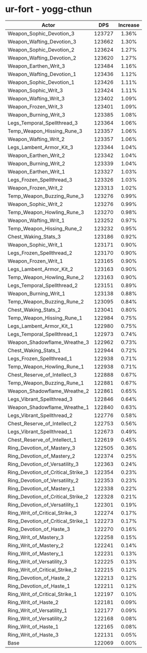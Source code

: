 # ur-fort - yogg-cthun
| Actor | DPS | Increase |
|---|:---:|:---:|
|Weapon_Sophic_Devotion_3|123727|1.36%|
|Weapon_Wafting_Devotion_3|123662|1.30%|
|Weapon_Sophic_Devotion_2|123624|1.27%|
|Weapon_Wafting_Devotion_2|123620|1.27%|
|Weapon_Earthen_Writ_3|123484|1.16%|
|Weapon_Wafting_Devotion_1|123436|1.12%|
|Weapon_Sophic_Devotion_1|123426|1.11%|
|Weapon_Sophic_Writ_3|123424|1.11%|
|Weapon_Wafting_Writ_3|123402|1.09%|
|Weapon_Frozen_Writ_3|123401|1.09%|
|Weapon_Burning_Writ_3|123385|1.08%|
|Legs_Temporal_Spellthread_3|123364|1.06%|
|Temp_Weapon_Hissing_Rune_3|123357|1.06%|
|Weapon_Wafting_Writ_2|123357|1.06%|
|Legs_Lambent_Armor_Kit_3|123344|1.04%|
|Weapon_Earthen_Writ_2|123342|1.04%|
|Weapon_Burning_Writ_2|123339|1.04%|
|Weapon_Earthen_Writ_1|123327|1.03%|
|Legs_Frozen_Spellthread_3|123326|1.03%|
|Weapon_Frozen_Writ_2|123313|1.02%|
|Temp_Weapon_Buzzing_Rune_3|123276|0.99%|
|Weapon_Sophic_Writ_2|123276|0.99%|
|Temp_Weapon_Howling_Rune_3|123270|0.98%|
|Weapon_Wafting_Writ_1|123252|0.97%|
|Temp_Weapon_Hissing_Rune_2|123232|0.95%|
|Chest_Waking_Stats_3|123186|0.92%|
|Weapon_Sophic_Writ_1|123171|0.90%|
|Legs_Frozen_Spellthread_2|123170|0.90%|
|Weapon_Frozen_Writ_1|123165|0.90%|
|Legs_Lambent_Armor_Kit_2|123163|0.90%|
|Temp_Weapon_Howling_Rune_2|123163|0.90%|
|Legs_Temporal_Spellthread_2|123151|0.89%|
|Weapon_Burning_Writ_1|123138|0.88%|
|Temp_Weapon_Buzzing_Rune_2|123095|0.84%|
|Chest_Waking_Stats_2|123041|0.80%|
|Temp_Weapon_Hissing_Rune_1|122984|0.75%|
|Legs_Lambent_Armor_Kit_1|122980|0.75%|
|Legs_Temporal_Spellthread_1|122973|0.74%|
|Weapon_Shadowflame_Wreathe_3|122962|0.73%|
|Chest_Waking_Stats_1|122944|0.72%|
|Legs_Frozen_Spellthread_1|122938|0.71%|
|Temp_Weapon_Howling_Rune_1|122938|0.71%|
|Chest_Reserve_of_Intellect_3|122888|0.67%|
|Temp_Weapon_Buzzing_Rune_1|122881|0.67%|
|Weapon_Shadowflame_Wreathe_2|122861|0.65%|
|Legs_Vibrant_Spellthread_3|122846|0.64%|
|Weapon_Shadowflame_Wreathe_1|122840|0.63%|
|Legs_Vibrant_Spellthread_2|122776|0.58%|
|Chest_Reserve_of_Intellect_2|122753|0.56%|
|Legs_Vibrant_Spellthread_1|122673|0.49%|
|Chest_Reserve_of_Intellect_1|122619|0.45%|
|Ring_Devotion_of_Mastery_3|122505|0.36%|
|Ring_Devotion_of_Mastery_2|122374|0.25%|
|Ring_Devotion_of_Versatility_3|122363|0.24%|
|Ring_Devotion_of_Critical_Strike_3|122354|0.23%|
|Ring_Devotion_of_Versatility_2|122353|0.23%|
|Ring_Devotion_of_Mastery_1|122338|0.22%|
|Ring_Devotion_of_Critical_Strike_2|122328|0.21%|
|Ring_Devotion_of_Versatility_1|122301|0.19%|
|Ring_Writ_of_Critical_Strike_3|122274|0.17%|
|Ring_Devotion_of_Critical_Strike_1|122273|0.17%|
|Ring_Devotion_of_Haste_3|122270|0.16%|
|Ring_Writ_of_Mastery_3|122258|0.15%|
|Ring_Writ_of_Mastery_2|122241|0.14%|
|Ring_Writ_of_Mastery_1|122231|0.13%|
|Ring_Writ_of_Versatility_3|122225|0.13%|
|Ring_Writ_of_Critical_Strike_2|122215|0.12%|
|Ring_Devotion_of_Haste_2|122213|0.12%|
|Ring_Devotion_of_Haste_1|122211|0.12%|
|Ring_Writ_of_Critical_Strike_1|122197|0.10%|
|Ring_Writ_of_Haste_2|122181|0.09%|
|Ring_Writ_of_Versatility_1|122177|0.09%|
|Ring_Writ_of_Versatility_2|122168|0.08%|
|Ring_Writ_of_Haste_1|122165|0.08%|
|Ring_Writ_of_Haste_3|122131|0.05%|
|Base|122069|0.00%|
